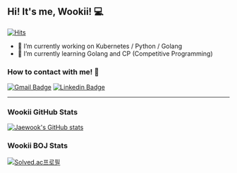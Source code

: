## Hi! It's me, Wookii! 💻
[![Hits](https://hits.seeyoufarm.com/api/count/incr/badge.svg?url=https%3A%2F%2Fgithub.com%2Fgjbae1212%2F&count_bg=%2379C83D&title_bg=%23555555&icon=&icon_color=%23E7E7E7&title=hits&edge_flat=false)](https://hits.seeyoufarm.com)

- 🔭 I’m currently working on Kubernetes / Python / Golang
- 🌱 I’m currently learning Golang and CP (Competitive Programming)

### How to contact with me! 📱
[![Gmail Badge](https://img.shields.io/badge/Gmail-d14836?style=flat-square&logo=Gmail&logoColor=white&link=mailto:jwoh.dev@gmail.com)](mailto:jwoh.dev@gmail.com)
[![Linkedin Badge](https://img.shields.io/badge/-LinkedIn-blue?style=flat-square&logo=Linkedin&logoColor=white&link=https://www.linkedin.com/in/jaewook-oh-2b96079b/)](https://www.linkedin.com/in/jaewook-oh-2b96079b/)
	

---
### Wookii GitHub Stats
[![Jaewook's GitHub stats](https://github-readme-stats.vercel.app/api?username=wookiist&show_icons=true&theme=vue-dark&height=180px)](https://github.com/wookiist)

### Wookii BOJ Stats 
[![Solved.ac프로필](http://mazassumnida.wtf/api/v2/generate_badge?boj=wookii)](https://solved.ac/wookii)

<!--
**wookiist/wookiist** is a ✨ _special_ ✨ repository because its `README.md` (this file) appears on your GitHub profile.
[![Top Langs](https://github-readme-stats.vercel.app/api/top-langs/?username=wookiist&layout=compact&height=180px&theme=vue-dark)](https://github.com/wookiist)
